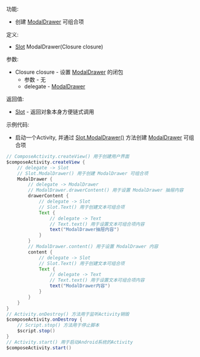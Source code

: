 功能:

+ 创建 [ModalDrawer](/API/UI/Compose/Widget/ModalDrawer/README.md) 可组合项

定义:

+ [Slot](/API/UI/Compose/Slot/Slot/README.md) ModalDrawer(Closure closure)

参数:

+ Closure closure - 设置 [ModalDrawer](/API/UI/Compose/Widget/ModalDrawer/README.md) 的闭包
    + 参数 - 无
    + delegate - [ModalDrawer](/API/UI/Compose/Widget/ModalDrawer/README.md)

返回值:

+ [Slot](/API/UI/Compose/Slot/Slot/README.md) - 返回对象本身方便链式调用

示例代码:

+ 启动一个Activity, 并通过 [Slot.ModalDrawer()](/API/UI/Compose/Slot/Slot/README.md?id=ModalDrawer)
  方法创建 [ModalDrawer](/API/UI/Compose/Widget/ModalDrawer/README.md) 可组合项

```groovy
// ComposeActivity.createView() 用于创建用户界面
$composeActivity.createView {
    // delegate -> Slot
    // Slot.ModalDrawer() 用于创建 ModalDrawer 可组合项
    ModalDrawer {
        // delegate -> ModalDrawer
        // ModalDrawer.drawerContent() 用于设置 ModalDrawer 抽屉内容
        drawerContent {
            // delegate -> Slot
            // Slot.Text() 用于创建文本可组合项
            Text {
                // delegate -> Text
                // Text.text() 用于设置文本可组合项内容
                text("ModalDrawer抽屉内容")
            }
        }
        // ModalDrawer.content() 用于设置 ModalDrawer 内容
        content {
            // delegate -> Slot
            // Slot.Text() 用于创建文本可组合项
            Text {
                // delegate -> Text
                // Text.text() 用于设置文本可组合项内容
                text("ModalDrawer内容")
            }
        }
    }
}
// Activity.onDestroy() 方法用于监听Activity销毁
$composeActivity.onDestroy {
    // Script.stop() 方法用于停止脚本
    $script.stop()
}
// Activity.start() 用于启动Android系统的Activity
$composeActivity.start()
```